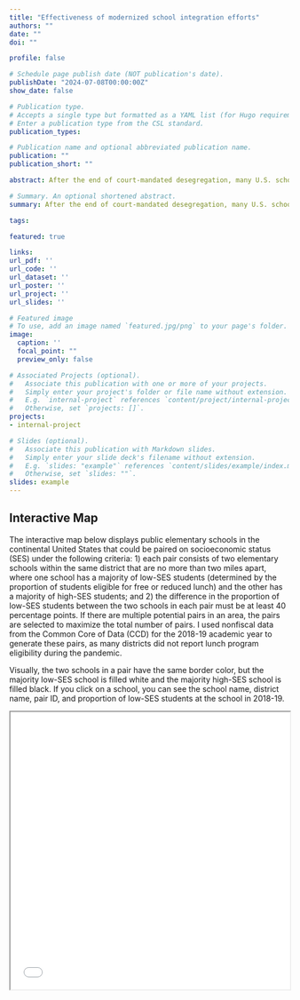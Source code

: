 ```yaml
---
title: "Effectiveness of modernized school integration efforts"
authors: ""
date: ""
doi: ""

profile: false

# Schedule page publish date (NOT publication's date).
publishDate: "2024-07-08T00:00:00Z"
show_date: false

# Publication type.
# Accepts a single type but formatted as a YAML list (for Hugo requirements).
# Enter a publication type from the CSL standard.
publication_types: 

# Publication name and optional abbreviated publication name.
publication: ""
publication_short: ""

abstract: After the end of court-mandated desegregation, many U.S. school districts have experienced re-segregation by race and economic status. This paper examines the impact of modern, voluntary integration plans on reducing economic segregation in public K-12 schools by studying a 2018 integration policy in Charlotte, North Carolina and its effects on school- and student-level outcomes. I find that economic segregation significantly decreased at the affected schools; however, enrollment also dropped significantly, indicating that students responded endogenously to the policy. While average test scores at treated schools increased after the policy, students from predominantly low-SES schools experienced negative impacts on test scores, whereas those from predominantly high-SES schools saw improvements. 

# Summary. An optional shortened abstract.
summary: After the end of court-mandated desegregation, many U.S. school districts have experienced re-segregation by race and economic status. This paper examines the impact of modern, voluntary integration plans on reducing economic segregation in public K-12 schools by studying a 2018 integration policy in Charlotte, North Carolina and its effects on school- and student-level outcomes. I find that economic segregation significantly decreased at the affected schools; however, enrollment also dropped significantly, indicating that students responded endogenously to the policy. While average test scores at treated schools increased after the policy, students from predominantly low-SES schools experienced negative impacts on test scores, whereas those from predominantly high-SES schools saw improvements. 

tags:

featured: true

links:
url_pdf: ''
url_code: ''
url_dataset: ''
url_poster: ''
url_project: ''
url_slides: ''

# Featured image
# To use, add an image named `featured.jpg/png` to your page's folder. 
image:
  caption: ''
  focal_point: ""
  preview_only: false

# Associated Projects (optional).
#   Associate this publication with one or more of your projects.
#   Simply enter your project's folder or file name without extension.
#   E.g. `internal-project` references `content/project/internal-project/index.md`.
#   Otherwise, set `projects: []`.
projects:
- internal-project

# Slides (optional).
#   Associate this publication with Markdown slides.
#   Simply enter your slide deck's filename without extension.
#   E.g. `slides: "example"` references `content/slides/example/index.md`.
#   Otherwise, set `slides: ""`.
slides: example
---
```

##
## Interactive Map

The interactive map below displays public elementary schools in the continental United States that could be paired on socioeconomic status (SES) under the following criteria: 1) each pair consists of two elementary schools within the same district that are no more than two miles apart, where one school has a majority of low-SES students (determined by the proportion of students eligible for free or reduced lunch) and the other has a majority of high-SES students; and 2) the difference in the proportion of low-SES students between the two schools in each pair must be at least 40 percentage points. If there are multiple potential pairs in an area, the pairs are selected to maximize the total number of pairs. I used nonfiscal data from the Common Core of Data (CCD) for the 2018-19 academic year to generate these pairs, as many districts did not report lunch program eligibility during the pandemic.

Visually, the two schools in a pair have the same border color, but the majority low-SES school is filled white and the majority high-SES school is filled black. If you click on a school, you can see the school name, district name, pair ID, and proportion of low-SES students at the school in 2018-19.

<iframe src="/uploads/Interactive_Map_Pairable_Schools.html" width="100%" height="500px"></iframe>


